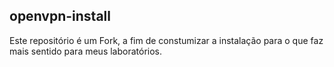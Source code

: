 ## openvpn-install
Este repositório é um Fork, a fim de constumizar a instalação para o que faz mais sentido para meus laboratórios.
